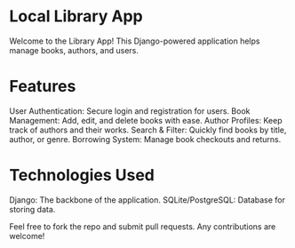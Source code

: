 # Local Library App
Welcome to the Library App! This Django-powered application helps manage books, authors, and users.

# Features
User Authentication: Secure login and registration for users.
Book Management: Add, edit, and delete books with ease.
Author Profiles: Keep track of authors and their works.
Search & Filter: Quickly find books by title, author, or genre.
Borrowing System: Manage book checkouts and returns.

# Technologies Used
Django: The backbone of the application.
SQLite/PostgreSQL: Database for storing data.

Feel free to fork the repo and submit pull requests. Any contributions are welcome!
